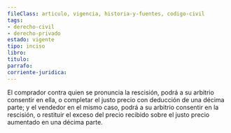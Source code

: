 ```yaml
---
fileClass: articulo, vigencia, historia-y-fuentes, codigo-civil
tags:
- derecho-civil
- derecho-privado
estado: vigente
tipo: inciso
libro:
titulo:
parrafo:
corriente-juridica:
---
```

El comprador contra quien se pronuncia la rescisión, podrá a su arbitrio consentir en ella, o completar el justo precio con deducción de una décima parte; y el vendedor en el mismo caso, podrá a su arbitrio consentir en la rescisión, o restituir el exceso del precio recibido sobre el justo precio aumentado en una décima parte.